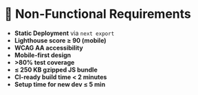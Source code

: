 # 🔧 Non-Functional Requirements

- **Static Deployment** via `next export`
- **Lighthouse score ≥ 90 (mobile)**
- **WCAG AA accessibility**
- **Mobile-first design**
- **>80% test coverage**
- **≤ 250 KB gzipped JS bundle**
- **CI-ready build time < 2 minutes**
- **Setup time for new dev ≤ 5 min**
